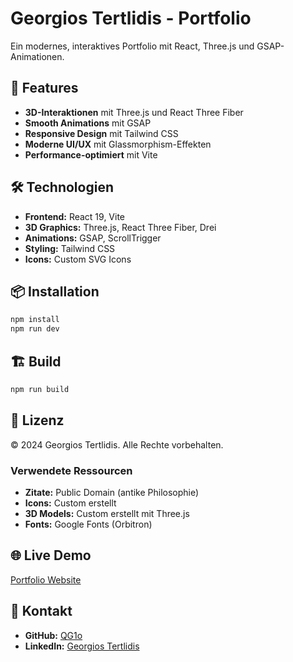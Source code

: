# Georgios Tertlidis - Portfolio

Ein modernes, interaktives Portfolio mit React, Three.js und GSAP-Animationen.

## 🚀 Features

- **3D-Interaktionen** mit Three.js und React Three Fiber
- **Smooth Animations** mit GSAP
- **Responsive Design** mit Tailwind CSS
- **Moderne UI/UX** mit Glassmorphism-Effekten
- **Performance-optimiert** mit Vite

## 🛠️ Technologien

- **Frontend:** React 19, Vite
- **3D Graphics:** Three.js, React Three Fiber, Drei
- **Animations:** GSAP, ScrollTrigger
- **Styling:** Tailwind CSS
- **Icons:** Custom SVG Icons

## 📦 Installation

```bash
npm install
npm run dev
```

## 🏗️ Build

```bash
npm run build
```

## 📄 Lizenz

© 2024 Georgios Tertlidis. Alle Rechte vorbehalten.

### Verwendete Ressourcen

- **Zitate:** Public Domain (antike Philosophie)
- **Icons:** Custom erstellt
- **3D Models:** Custom erstellt mit Three.js
- **Fonts:** Google Fonts (Orbitron)

## 🌐 Live Demo

[Portfolio Website](https://qg1o.github.io/portfolio3/)

## 📧 Kontakt

- **GitHub:** [QG1o](https://github.com/QG1o)
- **LinkedIn:** [Georgios Tertlidis](https://www.linkedin.com/in/georgiost/)
